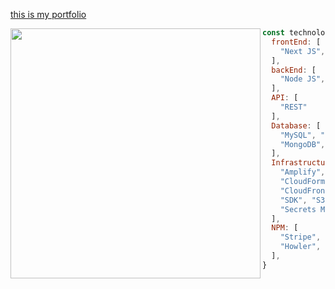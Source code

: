<p align="left">
  <p>
  <a href="https://taylorlaughl.in">this is my portfolio</a>
  </p>
</p>

<img align="left" width="400px" src="https://64.media.tumblr.com/90d447fad5955852bb4b654211b90f0a/tumblr_n24o91zhK01s0t69oo1_500.gifv"></img>

```javascript
const technologies = {
  frontEnd: [
    "Next JS", "React", "Typescript", "SCSS"
  ],
  backEnd: [
    "Node JS", "Express", "Typescript"
  ],
  API: [
    "REST"
  ],
  Database: [
    "MySQL", "Planetscale", "Prisma", "NoSQL",
    "MongoDB", "Mongoose" 
  ],
  Infrastructure: [
    "Amplify", "Lambda", "RDS", "DynamoDB",
    "CloudFormation", "CloudPipeline",
    "CloudFront", "CloudWatch", "CDK",
    "SDK", "S3", "API Gateway", "Route 53",
    "Secrets Manager", "IAM", "KMS", "Vercel"
  ],
  NPM: [
    "Stripe", "Nodemailer", "Cumstomer IO",
    "Howler", "Forest Admin"
  ], 
}
```
